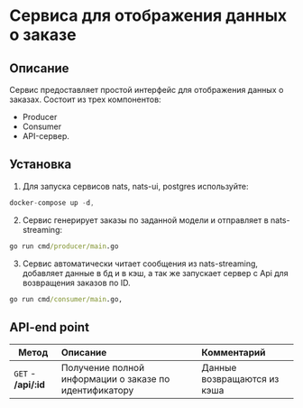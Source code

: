 # Сервиса для отображения данных о заказе

## Описание
Сервис предоставляет простой интерфейс для отображения данных о заказах. 
Состоит из трех компонентов: 
- Producer
- Consumer
- API-сервер.

## Установка
1. Для запуска сервисов nats, nats-ui, postgres используйте:
```go
docker-compose up -d, 
```
2. Сервис генерирует заказы по заданной модели и отправляет в nats-streaming:
```cmd
go run cmd/producer/main.go
```

3. Сервис автоматически читает сообщения из nats-streaming, добавляет данные в бд и в кэш, а так же запускает сервер с Api для возвращения заказов по ID.
```cmd
go run cmd/consumer/main.go, 
```


## API-end point
| Метод       | Описание               | Комментарий|
| ------------- |:------------------|:------------------|
|`GET`    - **/api/:id** | Получение полной информации о заказе по идентификатору | Данные возвращаются из кэша |


